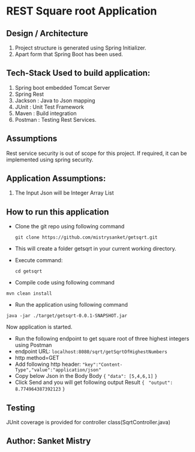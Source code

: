 # REST Square root Application
## Design / Architecture
1. Project structure is generated using Spring Initializer. 
2. Apart form that Spring Boot has been used.

## Tech-Stack Used to build application:
1. Spring boot embedded Tomcat Server
2. Spring Rest
3. Jackson : Java to Json mapping
4. JUnit : Unit Test Framework
5. Maven : Build integration
6. Postman : Testing Rest Services.

##  Assumptions
Rest service security is out of scope for this project. If required, it can be implemented using spring security.

## Application Assumptions: 
1. The Input Json will be Integer Array List


## How to run this application
* Clone the git repo using following command

  ```git clone https://github.com/mistrysanket/getsqrt.git```

* This will create a folder getsqrt in your current working directory.

* Execute command:

  ```cd getsqrt```

* Compile code using following command

```mvn clean install```

* Run the application using following command

```java -jar ./target/getsqrt-0.0.1-SNAPSHOT.jar```

Now application is started.

* Run the following endpoint to get square root of three highest integers using Postman
* endpoint URL: 
```localhost:8080/sqrt/getSqrtOfHighestNumbers```
* http method=GET
* Add following http header:
 ```"key":"Content-Type","value":"application/json"```
* Copy below Json in the Body
Body
```{```
  ```"data": [5,4,6,1]```
```}```
* Click Send and you will get following output
Result
```{```
   ``` "output": 8.774964387392123```
```}```

## Testing
JUnit coverage is provided for controller class(SqrtController.java)

## Author: Sanket Mistry
